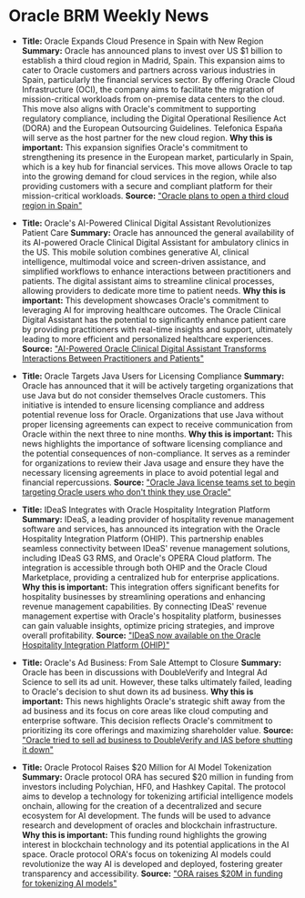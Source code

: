 # Oracle BRM Weekly News

- **Title:** Oracle Expands Cloud Presence in Spain with New Region
  **Summary:** Oracle has announced plans to invest over US $1 billion to establish a third cloud region in Madrid, Spain. This expansion aims to cater to Oracle customers and partners across various industries in Spain, particularly the financial services sector. By offering Oracle Cloud Infrastructure (OCI), the company aims to facilitate the migration of mission-critical workloads from on-premise data centers to the cloud. This move also aligns with Oracle's commitment to supporting regulatory compliance, including the Digital Operational Resilience Act (DORA) and the European Outsourcing Guidelines. Telefonica España will serve as the host partner for the new cloud region. 
  **Why this is important:** This expansion signifies Oracle's commitment to strengthening its presence in the European market, particularly in Spain, which is a key hub for financial services. This move allows Oracle to tap into the growing demand for cloud services in the region, while also providing customers with a secure and compliant platform for their mission-critical workloads. 
  **Source:** ["Oracle plans to open a third cloud region in Spain"](https://convergedigest.blogspot.com/2024/06/oracle-plans-to-open-third-cloud-region.html)

- **Title:** Oracle's AI-Powered Clinical Digital Assistant Revolutionizes Patient Care
  **Summary:** Oracle has announced the general availability of its AI-powered Oracle Clinical Digital Assistant for ambulatory clinics in the US. This mobile solution combines generative AI, clinical intelligence, multimodal voice and screen-driven assistance, and simplified workflows to enhance interactions between practitioners and patients. The digital assistant aims to streamline clinical processes, allowing providers to dedicate more time to patient needs. 
  **Why this is important:** This development showcases Oracle's commitment to leveraging AI for improving healthcare outcomes. The Oracle Clinical Digital Assistant has the potential to significantly enhance patient care by providing practitioners with real-time insights and support, ultimately leading to more efficient and personalized healthcare experiences. 
  **Source:** ["AI-Powered Oracle Clinical Digital Assistant Transforms Interactions Between Practitioners and Patients"](https://www.oracle.com/news/announcement/ai-powered-oracle-clinical-digital-assistant-transforms-interactions-between-practitioners-and-patients-2024-06-24/)

- **Title:** Oracle Targets Java Users for Licensing Compliance
  **Summary:** Oracle has announced that it will be actively targeting organizations that use Java but do not consider themselves Oracle customers. This initiative is intended to ensure licensing compliance and address potential revenue loss for Oracle. Organizations that use Java without proper licensing agreements can expect to receive communication from Oracle within the next three to nine months. 
  **Why this is important:** This news highlights the importance of software licensing compliance and the potential consequences of non-compliance. It serves as a reminder for organizations to review their Java usage and ensure they have the necessary licensing agreements in place to avoid potential legal and financial repercussions. 
  **Source:** ["Oracle Java license teams set to begin targeting Oracle users who don't think they use Oracle"](https://www.theregister.com/2024/06/20/oracle_java_licence_teams/)

- **Title:** IDeaS Integrates with Oracle Hospitality Integration Platform 
  **Summary:** IDeaS, a leading provider of hospitality revenue management software and services, has announced its integration with the Oracle Hospitality Integration Platform (OHIP). This partnership enables seamless connectivity between IDeaS' revenue management solutions, including IDeaS G3 RMS, and Oracle's OPERA Cloud platform. The integration is accessible through both OHIP and the Oracle Cloud Marketplace, providing a centralized hub for enterprise applications. 
  **Why this is important:** This integration offers significant benefits for hospitality businesses by streamlining operations and enhancing revenue management capabilities. By connecting IDeaS' revenue management expertise with Oracle's hospitality platform, businesses can gain valuable insights, optimize pricing strategies, and improve overall profitability. 
  **Source:** ["IDeaS now available on the Oracle Hospitality Integration Platform (OHIP)"](https://www.traveldailymedia.com/ideas-now-available-on-the-oracle-hospitality-integration-platform-ohip/)

- **Title:** Oracle's Ad Business: From Sale Attempt to Closure
  **Summary:** Oracle has been in discussions with DoubleVerify and Integral Ad Science to sell its ad unit. However, these talks ultimately failed, leading to Oracle's decision to shut down its ad business. 
  **Why this is important:** This news highlights Oracle's strategic shift away from the ad business and its focus on core areas like cloud computing and enterprise software. This decision reflects Oracle's commitment to prioritizing its core offerings and maximizing shareholder value. 
  **Source:** ["Oracle tried to sell ad business to DoubleVerify and IAS before shutting it down"](https://adage.com/article/special-report-cannes-lions/oracle-tried-sell-ad-business-doubleverify-and-ias/2566376?utm_content=twt%3Aread&utm_medium=soc-own&utm_campaign=aware%3Aupr%3Apgv%3Aall%3Aalways&utm_source=Twitter#/Echobox=1719249175-2)

- **Title:** Oracle Protocol Raises $20 Million for AI Model Tokenization
  **Summary:** Oracle protocol ORA has secured $20 million in funding from investors including Polychian, HF0, and Hashkey Capital. The protocol aims to develop a technology for tokenizing artificial intelligence models onchain, allowing for the creation of a decentralized and secure ecosystem for AI development. The funds will be used to advance research and development of oracles and blockchain infrastructure. 
  **Why this is important:** This funding round highlights the growing interest in blockchain technology and its potential applications in the AI space. Oracle protocol ORA's focus on tokenizing AI models could revolutionize the way AI is developed and deployed, fostering greater transparency and accessibility. 
  **Source:** ["ORA raises $20M in funding for tokenizing AI models"](https://cointelegraph.com/news/ora-raises-20-million-funding-tokenizing-ai-artificial-intelligence-models)